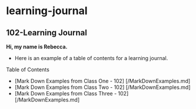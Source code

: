 # learning-journal

## 102-Learning Journal

**Hi, my name is Rebecca.**


- Here is an example of a table of contents for a learning journal.

Table of Contents
- [Mark Down Examples from Class One - 102] [/MarkDownExamples.md]
- [Mark Down Examples from Class Two - 102] [/MarkDownExamples.md]
- [Mark Down Examples from Class Three - 102] [/MarkDownExamples.md]
